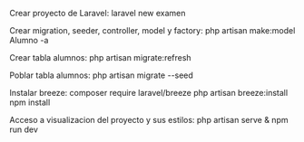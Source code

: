 Crear proyecto de Laravel:
    laravel new examen


Crear migration, seeder, controller, model y factory:
    php artisan make:model Alumno -a


Crear tabla alumnos:
    php artisan migrate:refresh

Poblar tabla alumnos:
    php artisan migrate --seed


Instalar breeze:
    composer require laravel/breeze
    php artisan breeze:install
    npm install

Acceso a visualizacion del proyecto y sus estilos:
    php artisan serve &
    npm run dev
    
